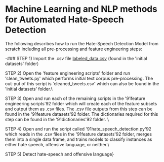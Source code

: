 # Machine Learning and NLP methods for Automated Hate-Speech Detection

The following describes how to run the Hate-Speech Detection Model from scratch including all pre-processing and feature engineering steps:

-### STEP 1) 
Import the .csv file [labeled_data.csv](https://github.com/tpawelski/hate-speech-detection/blob/master/initial%20datasets/labeled_data.csv) (found in the 'initial datasets' folder)

STEP 2) Open the 'feature engineering scripts' folder and run 'clean_tweets.py' which performs initial text corpus pre-processing. The out-put of this script is 'cleaned_tweets.csv' which can also be found in the 'initial datasets' folder.\

STEP 3) Open and run each of the remaining scripts in the \'91feature engineering scripts\'92  folder which will create each of the feature subsets and output them as .csv files. The .csv file outputs from this step can be found in the \'91feature datasets\'92 folder. The dictionaries required for this step can be found in the \'91dictionaries\'92 folder. \

STEP 4) Open and run the script called \'91hate_speech_detection.py\'92 which reads in the .csv files in the \'91feature datasets\'92 folder, merges them into a single data frame, and trains models to classify instances as either hate speech, offensive language, or neither.\

STEP 5) Detect hate-speech and offensive language}
